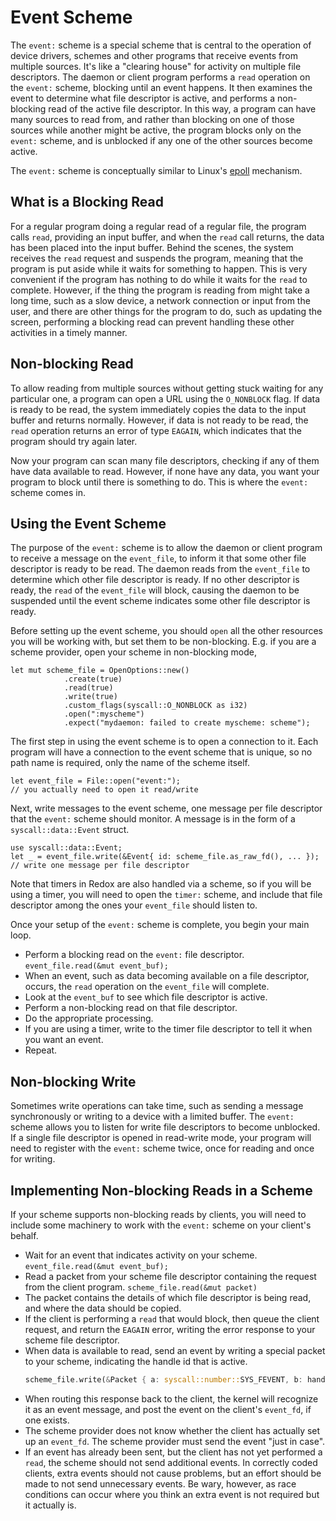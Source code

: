 # Event Scheme

The `event:` scheme is a special scheme that is central to the operation of device drivers, schemes and other programs that receive events from multiple sources. It's like a "clearing house" for activity on multiple file descriptors. The daemon or client program performs a `read` operation on the `event:` scheme, blocking until an event happens. It then examines the event to determine what file descriptor is active, and performs a non-blocking read of the active file descriptor. In this way, a program can have many sources to read from, and rather than blocking on one of those sources while another might be active, the program blocks only on the `event:` scheme, and is unblocked if any one of the other sources become active.

The `event:` scheme is conceptually similar to Linux's [epoll](https://manpages.ubuntu.com/manpages/focal/en/man7/epoll.7.html) mechanism.

## What is a Blocking Read

For a regular program doing a regular read of a regular file, the program calls `read`, providing an input buffer, and when the `read` call returns, the data has been placed into the input buffer. Behind the scenes, the system receives the `read` request and suspends the program, meaning that the program is put aside while it waits for something to happen. This is very convenient if the program has nothing to do while it waits for the `read` to complete. However, if the thing the program is reading from might take a long time, such as a slow device, a network connection or input from the user, and there are other things for the program to do, such as updating the screen, performing a blocking read can prevent handling these other activities in a timely manner.

## Non-blocking Read

To allow reading from multiple sources without getting stuck waiting for any particular one, a program can open a URL using the `O_NONBLOCK` flag. If data is ready to be read, the system immediately copies the data to the input buffer and returns normally. However, if data is not ready to be read, the `read` operation returns an error of type `EAGAIN`, which indicates that the program should try again later.

Now your program can scan many file descriptors, checking if any of them have data available to read. However, if none have any data, you want your program to block until there is something to do. This is where the `event:` scheme comes in.

## Using the Event Scheme

The purpose of the `event:` scheme is to allow the daemon or client program to receive a message on the `event_file`, to inform it that some other file descriptor is ready to be read. The daemon reads from the `event_file` to determine which other file descriptor is ready. If no other descriptor is ready, the `read` of the `event_file` will block, causing the daemon to be suspended until the event scheme indicates some other file descriptor is ready.

Before setting up the event scheme, you should `open` all the other resources you will be working with, but set them to be non-blocking. E.g. if you are a scheme provider, open your scheme in non-blocking mode,

```
let mut scheme_file = OpenOptions::new()
            .create(true)
            .read(true)
            .write(true)
            .custom_flags(syscall::O_NONBLOCK as i32)
            .open(":myscheme")
            .expect("mydaemon: failed to create myscheme: scheme");
```

The first step in using the event scheme is to open a connection to it. Each program will have a connection to the event scheme that is unique, so no path name is required, only the name of the scheme itself.

```
let event_file = File::open("event:");
// you actually need to open it read/write
```

Next, write messages to the event scheme, one message per file descriptor that the `event:` scheme should monitor. A message is in the form of a `syscall::data::Event` struct.

```
use syscall::data::Event;
let _ = event_file.write(&Event{ id: scheme_file.as_raw_fd(), ... });
// write one message per file descriptor
```

Note that timers in Redox are also handled via a scheme, so if you will be using a timer, you will need to open the `timer:` scheme, and include that file descriptor among the ones your `event_file` should listen to.

Once your setup of the `event:` scheme is complete, you begin your main loop.

- Perform a blocking read on the `event:` file descriptor. `event_file.read(&mut event_buf);`
- When an event, such as data becoming available on a file descriptor, occurs, the `read` operation on the `event_file` will complete.
- Look at the `event_buf` to see which file descriptor is active.
- Perform a non-blocking read on that file descriptor.
- Do the appropriate processing.
- If you are using a timer, write to the timer file descriptor to tell it when you want an event.
- Repeat.

## Non-blocking Write

Sometimes write operations can take time, such as sending a message synchronously or writing to a device with a limited buffer. The `event:` scheme allows you to listen for write file descriptors to become unblocked. If a single file descriptor is opened in read-write mode, your program will need to register with the `event:` scheme twice, once for reading and once for writing.

## Implementing Non-blocking Reads in a Scheme

If your scheme supports non-blocking reads by clients, you will need to include some machinery to work with the `event:` scheme on your client's behalf.

- Wait for an event that indicates activity on your scheme. `event_file.read(&mut event_buf);`
- Read a packet from your scheme file descriptor containing the request from the client program. `scheme_file.read(&mut packet)`
- The packet contains the details of which file descriptor is being read, and where the data should be copied.
- If the client is performing a `read` that would block, then queue the client request, and return the `EAGAIN` error, writing the error response to your scheme file descriptor.
- When data is available to read, send an event by writing a special packet to your scheme, indicating the handle id that is active.
  ```rust
  scheme_file.write(&Packet { a: syscall::number::SYS_FEVENT, b: handle_id, ... });
  ```
- When routing this response back to the client, the kernel will recognize it as an event message, and post the event on the client's `event_fd`, if one exists.
- The scheme provider does not know whether the client has actually set up an `event_fd`. The scheme provider must send the event "just in case".
- If an event has already been sent, but the client has not yet performed a `read`, the scheme should not send additional events. In correctly coded clients, extra events should not cause problems, but an effort should be made to not send unnecessary events. Be wary, however, as race conditions can occur where you think an extra event is not required but it actually is.